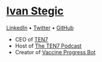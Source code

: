 # [Ivan Stegic](https://ivanstegic.com/)

[LinkedIn](https://linkedin.com/in/ivanstegic) • [Twitter](https://twitter.com/ivanstegic) • [GitHub](https://github.com/ivanstegic)


* CEO of [TEN7](https://ten7.com/)
* Host of [The TEN7 Podcast](https://ten7.com/podcast)
* Creator of [Vaccine Progress Bot](https://ivanstegic.com/vacprogbot)
